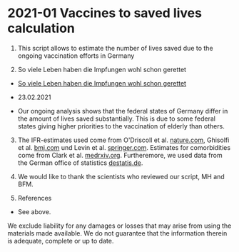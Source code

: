 # 2021-01 Vaccines to saved lives calculation
1. This script allows to estimate the number of lives saved due to the ongoing vaccination efforts in Germany

2. So viele Leben haben die Impfungen wohl schon gerettet
  * [So viele Leben haben die Impfungen wohl schon gerettet](https://www.rbb24.de/panorama/thema/corona/beitraege/2021/02/astrazeneca-impstoff-wirksamkeit-alterspanne-mutationen-covid-19.html)

  * 23.02.2021
  * Our ongoing analysis shows that the federal states of Germany differ in the amount of lives saved substantially. This is due to some federal states giving higher priorities to the vaccination of elderly than others.
  
3. The IFR-estimates used come from O'Driscoll et al. [nature.com](https://www.nature.com/articles/s41586-020-2918-0), Ghisolfi et al. [bmj.com](https://gh.bmj.com/content/bmjgh/5/9/e003094.full.pdf) und Levin et al. [springer.com](https://link.springer.com/article/10.1007/s10654-020-00698-1/tables/3). Estimates for comorbidities come from Clark et al. [medrxiv.org](https://www.medrxiv.org/content/10.1101/2020.04.18.20064774v1.full.pdf). Furtheremore, we used data from the German office of statistics [destatis.de](https://www-genesis.destatis.de/genesis/online). 

4. We would like to thank the scientists who reviewed our script, MH and BFM.
  
6. References
  * See above.

We exclude liability for any damages or losses that may arise from using the materials made available. We do not guarantee that the information therein is adequate, complete or up to date.
